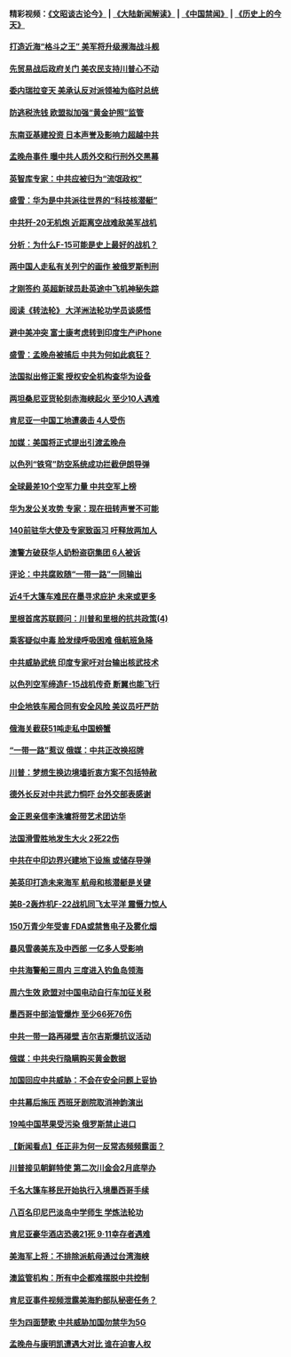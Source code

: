 #### 精彩视频：[《文昭谈古论今》](https://github.com/gfw-breaker/wenzhao/blob/master/README.md?t=01240630) | [《大陆新闻解读》](https://github.com/gfw-breaker/ntdtv-comedy/blob/master/README.md?t=01240630) | [《中国禁闻》](https://github.com/gfw-breaker/ntdtv-news/blob/master/README.md?t=01240630) | [《历史上的今天》](https://github.com/gfw-breaker/today-in-history/blob/master/README.md?t=01240630) 

#### [打造近海“格斗之王” 美军将升级濒海战斗舰](../pages/nsc418/n10997532.md?t=01240630) 

#### [先贸易战后政府关门 美农民支持川普心不动](../pages/nsc418/n10997328.md?t=01240630) 

#### [委内瑞拉变天 美承认反对派领袖为临时总统](../pages/nsc418/n10997224.md?t=01240630) 

#### [防逃税洗钱 欧盟拟加强“黄金护照”监管](../pages/nsc418/n10997109.md?t=01240630) 

#### [东南亚基建投资 日本声誉及影响力超越中共](../pages/nsc418/n10997070.md?t=01240630) 

#### [孟晚舟事件 曝中共人质外交和行刑外交黑幕](../pages/nsc418/n10996956.md?t=01240630) 

#### [英智库专家：中共应被归为“流氓政权”](../pages/nsc418/n10996770.md?t=01240630) 

#### [盛雪：华为是中共派往世界的“科技核潜艇”](../pages/nsc418/n10994122.md?t=01240630) 

#### [中共歼-20无机炮 近距离空战难敌美军战机](../pages/nsc418/n10996027.md?t=01240630) 

#### [分析：为什么F-15可能是史上最好的战机？](../pages/nsc418/n10995667.md?t=01240630) 

#### [两中国人走私有关列宁的画作 被俄罗斯判刑](../pages/nsc418/n10992331.md?t=01240630) 

#### [才刚签约 英超新球员赴英途中飞机神秘失踪](../pages/nsc418/n10994679.md?t=01240630) 

#### [阅读《转法轮》 大洋洲法轮功学员谈感悟](../pages/nsc418/n10993844.md?t=01240630) 

#### [避中美冲突 富士康考虑转到印度生产iPhone](../pages/nsc418/n10994549.md?t=01240630) 

#### [盛雪：孟晚舟被捕后 中共为何如此疯狂？](../pages/nsc418/n10993513.md?t=01240630) 

#### [法国拟出修正案 授权安全机构查华为设备](../pages/nsc418/n10993863.md?t=01240630) 

#### [两坦桑尼亚货轮刻赤海峡起火 至少10人遇难](../pages/nsc418/n10994050.md?t=01240630) 

#### [肯尼亚一中国工地遭袭击 4人受伤](../pages/nsc418/n10993695.md?t=01240630) 

#### [加媒：美国将正式提出引渡孟晚舟](../pages/nsc418/n10993277.md?t=01240630) 

#### [以色列“铁穹”防空系统成功拦截伊朗导弹](../pages/nsc418/n10993330.md?t=01240630) 

#### [全球最差10个空军力量 中共空军上榜](../pages/nsc418/n10992493.md?t=01240630) 

#### [华为发公关攻势 专家：现在扭转声誉不可能](../pages/nsc418/n10992293.md?t=01240630) 

#### [140前驻华大使及专家致函习 吁释放两加人](../pages/nsc418/n10992390.md?t=01240630) 

#### [澳警方破获华人奶粉盗窃集团 6人被诉](../pages/nsc418/n10992238.md?t=01240630) 

#### [评论：中共腐败随“一带一路”一同输出](../pages/nsc418/n10992228.md?t=01240630) 

#### [近4千大篷车难民在墨寻求庇护 未来或更多](../pages/nsc418/n10991987.md?t=01240630) 

#### [里根首席苏联顾问：川普和里根的抗共政策(4)](../pages/nsc418/n10948163.md?t=01240630) 

#### [乘客疑似中毒 脸发绿呼吸困难 俄航班急降](../pages/nsc418/n10991551.md?t=01240630) 

#### [中共威胁武统 印度专家吁对台输出核武技术](../pages/nsc418/n10991334.md?t=01240630) 

#### [以色列空军缔造F-15战机传奇 断翼也能飞行](../pages/nsc418/n10990876.md?t=01240630) 

#### [中企地铁车厢合同有安全风险 美议员吁严防](../pages/nsc418/n10989908.md?t=01240630) 

#### [俄海关截获51吨走私中国螃蟹](../pages/nsc418/n10989902.md?t=01240630) 

#### [“一带一路”惹议 俄媒：中共正改换招牌](../pages/nsc418/n10989973.md?t=01240630) 

#### [川普：梦想生换边境墙折衷方案不包括特赦](../pages/nsc418/n10989992.md?t=01240630) 

#### [德外长反对中共武力恫吓 台外交部表感谢](../pages/nsc418/n10989626.md?t=01240630) 

#### [金正恩亲信李洙墉将带艺术团访华](../pages/nsc418/n10989769.md?t=01240630) 

#### [法国滑雪胜地发生大火 2死22伤](../pages/nsc418/n10989566.md?t=01240630) 

#### [中共在中印边界兴建地下设施 或储存导弹](../pages/nsc418/n10988979.md?t=01240630) 

#### [美英印打造未来海军 航母和核潜艇是关键](../pages/nsc418/n10940648.md?t=01240630) 

#### [美B-2轰炸机F-22战机同飞太平洋 震慑力惊人](../pages/nsc418/n10988582.md?t=01240630) 

#### [150万青少年受害 FDA或禁售电子及雾化烟](../pages/nsc418/n10988186.md?t=01240630) 

#### [暴风雪袭美东及中西部 一亿多人受影响](../pages/nsc418/n10988131.md?t=01240630) 

#### [中共海警船三周内 三度进入钓鱼岛领海](../pages/nsc418/n10987956.md?t=01240630) 

#### [周六生效 欧盟对中国电动自行车加征关税](../pages/nsc418/n10987637.md?t=01240630) 

#### [墨西哥中部油管爆炸 至少66死76伤](../pages/nsc418/n10986971.md?t=01240630) 

#### [中共一带一路再碰壁 吉尔吉斯爆抗议活动](../pages/nsc418/n10986292.md?t=01240630) 

#### [俄媒：中共央行隐瞒购买黄金数据](../pages/nsc418/n10986524.md?t=01240630) 

#### [加国回应中共威胁：不会在安全问题上妥协](../pages/nsc418/n10986394.md?t=01240630) 

#### [中共幕后施压 西班牙剧院取消神韵演出](../pages/nsc418/n10986035.md?t=01240630) 

#### [19吨中国苹果受污染 俄罗斯禁止进口](../pages/nsc418/n10986333.md?t=01240630) 

#### [【新闻看点】任正非为何一反常态频频露面？](../pages/nsc418/n10986037.md?t=01240630) 

#### [川普接见朝鲜特使 第二次川金会2月底举办](../pages/nsc418/n10986216.md?t=01240630) 

#### [千名大篷车移民开始执行入境墨西哥手续](../pages/nsc418/n10986204.md?t=01240630) 

#### [八百名印尼巴淡岛中学师生 学炼法轮功](../pages/nsc418/n10985542.md?t=01240630) 

#### [肯尼亚豪华酒店恐袭21死 9·11幸存者遇难](../pages/nsc418/n10985445.md?t=01240630) 

#### [美海军上将：不排除派航母通过台湾海峡](../pages/nsc418/n10984943.md?t=01240630) 

#### [澳监管机构：所有中企都难摆脱中共控制](../pages/nsc418/n10983591.md?t=01240630) 

#### [肯尼亚事件视频泄露美海豹部队秘密任务？](../pages/nsc418/n10984543.md?t=01240630) 

#### [华为四面楚歌 中共威胁加国勿禁华为5G](../pages/nsc418/n10983787.md?t=01240630) 

#### [孟晚舟与康明凯遭遇大对比 谁在迫害人权](../pages/nsc418/n10983804.md?t=01240630) 

